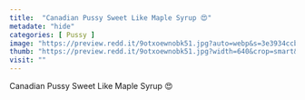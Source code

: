 ```yaml
---
title:  "Canadian Pussy Sweet Like Maple Syrup 😍"
metadate: "hide"
categories: [ Pussy ]
image: "https://preview.redd.it/9otxoewnobk51.jpg?auto=webp&s=3e3934ccb72c4e9b056901661bb7b4678796cfde"
thumb: "https://preview.redd.it/9otxoewnobk51.jpg?width=640&crop=smart&auto=webp&s=108e728c444bac57054cccd14dafec0648005af8"
visit: ""
---
```

Canadian Pussy Sweet Like Maple Syrup 😍
